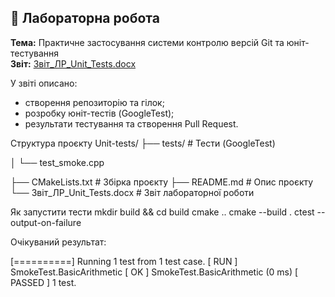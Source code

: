 ## 📘 Лабораторна робота

**Тема:** Практичне застосування системи контролю версій Git та юніт-тестування  
**Звіт:** [Звіт_ЛР_Unit_Tests.docx](./Звіт_ЛР_Unit_Tests.docx)

У звіті описано:
- створення репозиторію та гілок;
- розробку юніт-тестів (GoogleTest);
- результати тестування та створення Pull Request.

Структура проєкту
Unit-tests/
├── tests/                # Тести (GoogleTest)

│   └── test_smoke.cpp

├── CMakeLists.txt        # Збірка проєкту
├── README.md             # Опис проєкту
└── Звіт_ЛР_Unit_Tests.docx  # Звіт лабораторної роботи

Як запустити тести
mkdir build && cd build
cmake ..
cmake --build .
ctest --output-on-failure

Очікуваний результат:

[==========] Running 1 test from 1 test case.
[ RUN      ] SmokeTest.BasicArithmetic
[       OK ] SmokeTest.BasicArithmetic (0 ms)
[  PASSED  ] 1 test.
